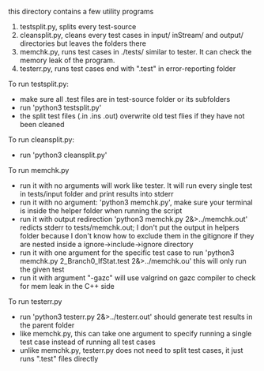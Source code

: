 this directory contains a few utility programs
1. testsplit.py, splits every test-source
2. cleansplit.py, cleans every test cases in input/ inStream/ and output/ directories but leaves the folders there
3. memchk.py, runs test cases in ./tests/ similar to tester. It can check the memory leak of the program.
4. testerr.py, runs test cases end with ".test" in error-reporting folder

To run testsplit.py:
- make sure all .test files are in test-source folder or its subfolders
- run 'python3 testsplit.py'
- the split test files (.in .ins .out) overwrite old test flies if they have not been cleaned

To run cleansplit.py:
- run 'python3 cleansplit.py'

To run memchk.py
- run it with no arguments will work like tester. It will run every single test in tests/input folder and print results into stderr
- run it with no argument: 'python3 memchk.py', make sure your terminal is inside the helper folder when running the script
- run it with output redirection 'python3 memchk.py 2&>../memchk.out' redicts stderr to tests/memchk.out; I don't put the output in helpers folder because I don't know how to exclude them in the gitignore if they are nested inside a ignore->include->ignore directory
- run it with one argument for the specific test case to run 'python3 memchk.py 2_Branch0_IfStat.test 2&>../memchk.ou' this will only run the given test
- run it with argument "-gazc" will use valgrind on gazc compiler to check for mem leak in the C++ side

To run testerr.py
- run 'python3 testerr.py 2&>../testerr.out' should generate test results in the parent folder
- like memchk.py, this can take one argument to specify running a single test case instead of running all test cases
- unlike memchk.py, testerr.py does not need to split test cases, it just runs ".test" files directly